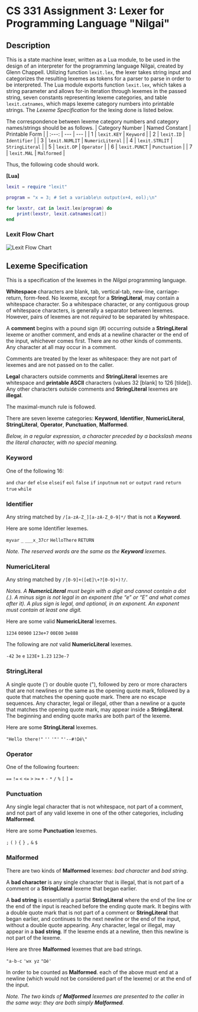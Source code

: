 # CS 331 Assignment 3: Lexer for Programming Language "Nilgai"
## Description

This is a state machine lexer, written as a Lua module, to be used in the design of an interpreter for the programming language Nilgai, created by Glenn Chappell. Utilizing function `lexit.lex`, the lexer takes string input and categorizes the resulting lexemes as tokens for a parser to parse in order to be interpreted. The Lua module exports function `lexit.lex`, which takes a string parameter and allows for-in iteration through lexemes in the passed string, seven constants representing lexeme categories, and table `lexit.catnames`, which maps lexeme category numbers into printable strings. The *Lexeme Specification* for the lexing done is listed below.

The correspondence between lexeme category numbers and category names/strings should be as follows.
| Category Number | Named Constant | Printable Form |
| :---: | --- | --- |
| 1 | `lexit.KEY` | `Keyword` |
| 2 | `lexit.ID` | `Identifier` |
| 3 | `lexit.NUMLIT` | `NumericLiteral` |
| 4 | `lexit.STRLIT` | `StringLiteral` |
| 5 | `lexit.OP` | `Operator` |
| 6 | `lexit.PUNCT` | `Punctuation` |
| 7 | `lexit.MAL` | `Malformed` |

Thus, the following code should work.

**[Lua]**
```lua
lexit = require "lexit"

program = "x = 3; # Set a variable\n output(x+4, eol);\n"

for lexstr, cat in lexit.lex(program) do
    print(lexstr, lexit.catnames[cat])
end
```

### Lexit Flow Chart

![Lexit Flow Chart](https://github.com/user-attachments/assets/1d86291b-627c-4977-bdf5-29590c19a637)


## Lexeme Specification

This is a specification of the lexemes in the *Nilgai* programming language.

**Whitespace** characters are blank, tab, vertical-tab, new-line, carriage-return, form-feed. No lexeme, except for a **StringLiteral**, may contain a whitespace character. So a whitespace character, or any contiguous group of whitespace characters, is generally a separator between lexemes. However, pairs of lexemes are not *required* to be separated by whitespace.

A **comment** begins with a pound sign (#) occurring outside a **StringLiteral** lexeme or another comment, and ends at a newline character or the end of the input, whichever comes first. There are no other kinds of comments. Any character at all may occur in a comment.

Comments are treated by the lexer as whitespace: they are not part of lexemes and are not passed on to the caller.

**Legal** characters outside comments and **StringLiteral** lexemes are whitespace and **printable ASCII** characters (values 32 [blank] to 126 [tilde]). Any other characters outside comments and **StringLiteral** lexemes are **illegal**.

The maximal-munch rule is followed.

There are seven lexeme categories: **Keyword**, **Identifier**, **NumericLiteral**, **StringLiteral**, **Operator**, **Punctuation**, **Malformed**.

*Below, in a regular expression, a character preceded by a backslash means the literal character, with no special meaning.*

### **Keyword**

One of the following 16:

`and`  `char`  `def`  `else`  `elseif`  `eol`  `false`  `if`  `inputnum` `not`  `or`  `output`  `rand`  `return`  `true`  `while`

### **Identifier**

Any string matched by `/[a-zA-Z_][a-zA-Z_0-9]*/` that is not a **Keyword**.

Here are some Identifier lexemes.

`myvar`   `_`    `___x_37cr`   `HelloThere`   `RETURN`

*Note. The reserved words are the same as the **Keyword** lexemes.*

### **NumericLiteral**

Any string matched by `/[0-9]+([eE]\+?[0-9]+)?/`.

*Notes. A **NumericLiteral** must begin with a digit and cannot contain a dot (.). A minus sign is not legal in an exponent (the “e” or “E” and what comes after it). A plus sign is legal, and optional, in an exponent. An exponent must contain at least one digit.*

Here are some valid **NumericLiteral** lexemes.

`1234`    `00900`   `123e+7`   `00E00`   `3e888`

The following are *not* valid **NumericLiteral** lexemes.

`-42`   `3e`   `e`   `123E+`   `1.23`   `123e-7`

### **StringLiteral**

A single quote (') or double quote ("), followed by zero or more characters that are not newlines or the same as the opening quote mark, followed by a quote that matches the opening quote mark. There are no escape sequences. Any character, legal or illegal, other than a newline or a quote that matches the opening quote mark, may appear inside a **StringLiteral**. The beginning and ending quote marks are both part of the lexeme.

Here are some **StringLiteral** lexemes.

`"Hello there!"`   `''`   `'"'`   `"'--#!Ωé\"`

### **Operator**

One of the following fourteen:

`==`   `!=`   `<`   `<=`   `>`   `>=`   `+`   `-`   `*`   `/`   `%`   `[`   `]`   `=`

### **Punctuation**

Any single legal character that is not whitespace, not part of a comment, and not part of any valid lexeme in one of the other categories, including **Malformed**.

Here are some **Punctuation** lexemes.

`;`   `(`   `)`   `{`   `}`   `,`   `&`   `$`

### **Malformed**

There are two kinds of **Malformed** lexemes: *bad character* and *bad string*.

A **bad character** is any single character that is illegal, that is not part of a comment or a **StringLiteral** lexeme that began earlier.

A **bad string** is essentially a partial **StringLiteral** where the end of the line or the end of the input is reached before the ending quote mark. It begins with a double quote mark that is not part of a comment or **StringLiteral** that began earlier, and continues to the next newline or the end of the input, without a double quote appearing. Any character, legal or illegal, may appear in a **bad string**. If the lexeme ends at a newline, then this newline is not part of the lexeme.

Here are three **Malformed** lexemes that are bad strings.

`"a-b-c`    `'wx yz`    `"Ωé'`

In order to be counted as **Malformed**. each of the above must end at a newline (which would not be considered part of the lexeme) or at the end of the input.

*Note. The two kinds of **Malformed** lexemes are presented to the caller in the same way: they are both simply **Malformed**.*
